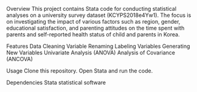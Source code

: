 Overview
This project contains Stata code for conducting statistical analyses on a university survey dataset (KCYPS2018e4Yw1). The focus is on investigating the impact of various factors such as region, gender, educational satisfaction, and parenting attitudes on the time spent with parents and self-reported health status of child and parents in Korea.

Features
Data Cleaning
Variable Renaming
Labeling Variables
Generating New Variables
Univariate Analysis (ANOVA)
Analysis of Covariance (ANCOVA)

Usage
Clone this repository.
Open Stata and run the code.

Dependencies
Stata statistical software